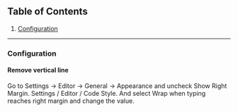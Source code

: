 ## Table of Contents
1. [Configuration](#configuration)

---

### Configuration

#### Remove vertical line 
Go to Settings → Editor → General → Appearance and uncheck Show Right Margin.
Settings / Editor / Code Style. And select Wrap when typing reaches right margin and change the value.
